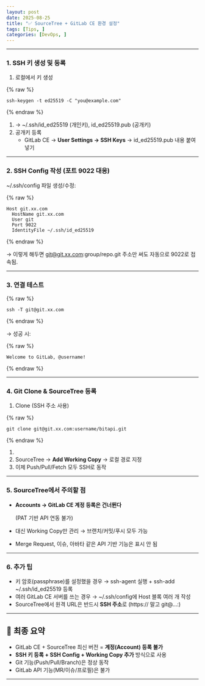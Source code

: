 ```yaml
---
layout: post
date: 2025-08-25
title: "✅ SourceTree + GitLab CE 환경 설정"
tags: [Tips, ]
categories: [DevOps, ]
---
```



---



### **1. SSH 키 생성 및 등록**

1. 로컬에서 키 생성


{% raw %}
```plain text
ssh-keygen -t ed25519 -C "you@example.com"
```
{% endraw %}


1. → ~/.ssh/id_ed25519 (개인키), id_ed25519.pub (공개키)
2. 공개키 등록
    - GitLab CE → **User Settings → SSH Keys** → id_ed25519.pub 내용 붙여넣기

---



### **2. SSH Config 작성 (포트 9022 대응)**


~/.ssh/config 파일 생성/수정:



{% raw %}
```plain text
Host git.xx.com
  HostName git.xx.com
  User git
  Port 9022
  IdentityFile ~/.ssh/id_ed25519
```
{% endraw %}



→ 이렇게 해두면 git@git.xx.com:group/repo.git 주소만 써도 자동으로 9022로 접속됨.


---



### **3. 연결 테스트**



{% raw %}
```plain text
ssh -T git@git.xx.com
```
{% endraw %}



→ 성공 시:



{% raw %}
```plain text
Welcome to GitLab, @username!
```
{% endraw %}



---



### **4. Git Clone & SourceTree 등록**

1. Clone (SSH 주소 사용)


{% raw %}
```plain text
git clone git@git.xx.com:username/bitapi.git
```
{% endraw %}


1. 
2. SourceTree → **Add Working Copy** → 로컬 경로 지정
3. 이제 Push/Pull/Fetch 모두 SSH로 동작

---



### **5. SourceTree에서 주의할 점**

- **Accounts → GitLab CE 계정 등록은 건너뛴다**

    (PAT 기반 API 연동 불가)

- 대신 Working Copy만 관리 → 브랜치/커밋/푸시 모두 가능
- Merge Request, 이슈, 아바타 같은 API 기반 기능은 표시 안 됨

---



### **6. 추가 팁**

- 키 암호(passphrase)를 설정했을 경우 → ssh-agent 실행 + ssh-add ~/.ssh/id_ed25519 등록
- 여러 GitLab CE 서버를 쓰는 경우 → ~/.ssh/config에 Host 블록 여러 개 작성
- SourceTree에서 원격 URL은 반드시 **SSH 주소**로 (https:// 말고 git@...:)

---



## **📌 최종 요약**

- GitLab CE + SourceTree 최신 버전 = **계정(Account) 등록 불가**
- **SSH 키 등록 + SSH Config + Working Copy 추가** 방식으로 사용
- Git 기능(Push/Pull/Branch)은 정상 동작
- GitLab API 기능(MR/이슈/프로필)은 불가

---

